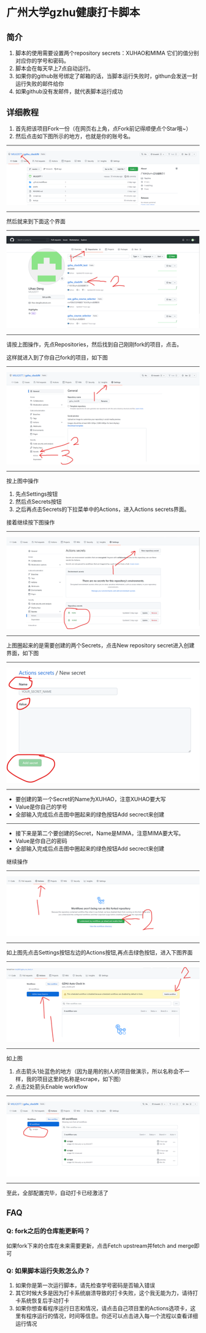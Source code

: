 # 广州大学gzhu健康打卡脚本

## 简介

1. 脚本的使用需要设置两个repository secrets：XUHAO和MIMA
它们的值分别对应你的学号和密码。
2. 脚本会在每天早上7点自动运行。
3. 如果你的github账号绑定了邮箱的话，当脚本运行失败时，githun会发送一封运行失败的邮件给你
4. 如果github没有发邮件，就代表脚本运行成功

## 详细教程

1. 首先把该项目Fork一份（在网页右上角，点Fork前记得顺便点个Star哦~）
2. 然后点击如下图所示的地方，也就是你的账号名。

---
![1](/assets/1.png)

---
然后就来到下面这个界面

---
![2](/assets/2.png)

---
请按上图操作，先点Repositories，然后找到自己刚刚fork的项目，点击。

这样就进入到了你自己fork的项目，如下图

---
![3](/assets/3.png)

---
按上图中操作

1. 先点Settings按钮
2. 然后点Secrets按钮
3. 之后再点击Secrets的下拉菜单中的Actions，进入Actions secrets界面。

接着继续按下图操作

---
![4](/assets/4.png)

---
上图圈起来的是需要创建的两个Secrets，点击New repository secret进入创建界面，如下图

---
![5](/assets/5.png)

---

- 要创建的第一个Secret的Name为XUHAO，注意XUHAO要大写
- Value是你自己的学号
- 全部输入完成后点击图中圈起来的绿色按钮Add secrect来创建

---

- 接下来是第二个要创建的Secret，Name是MIMA，注意MIMA要大写。
- Value是你自己的密码
- 全部输入完成后点击图中圈起来的绿色按钮Add secrect来创建

继续操作

---
![6](/assets/6.png)

---
如上图先点击Settings按钮左边的Actions按钮,再点击绿色按钮，进入下图界面

---
![7](/assets/7.png)

---
如上图

1. 点击箭头1处蓝色的地方（因为是用的别人的项目做演示，所以名称会不一样，我的项目这里的名称是scrape，如下图）
2. 点击2处箭头Enable workflow

---
![8](/assets/8.png)

---
至此，全部配置完毕，自动打卡已经激活了

## FAQ

### Q: fork之后的仓库能更新吗？

如果fork下来的仓库在未来需要更新，点击Fetch upstream并fetch and merge即可

### Q: 如果脚本运行失败怎么办？

1. 如果你是第一次运行脚本，请先检查学号密码是否输入错误
2. 其它时候大多是因为打卡系统崩溃导致的打卡失败，这个我无能为力，请待打卡系统恢复后手动打卡
3. 如果你想查看程序运行日志和情况，请点击自己项目里的Actions选项卡，这里有程序运行的情况，时间等信息。你还可以点击进入每一个流程以查看详细运行情况
